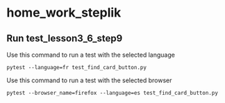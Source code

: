 # home_work_steplik

## Run test_lesson3_6_step9

Use this command to run a test with the selected language

    pytest --language=fr test_find_card_button.py

Use this command to run a test with the selected browser

    pytest --browser_name=firefox --language=es test_find_card_button.py

